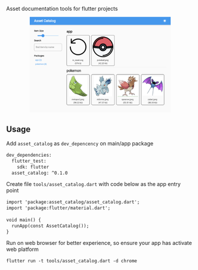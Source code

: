 Asset documentation tools for flutter projects

<p align="center">
  <img src="https://github.com/thought-lab/asset_catalog/blob/main/resources/ss_example_light.png?raw=true" alt="light screenshot" width="75%" />
</p>

## Usage

Add `asset_catalog` as `dev_depencency` on main/app package


```
dev_dependencies:
  flutter_test:
    sdk: flutter
  asset_catalog: ^0.1.0
```

Create file `tools/asset_catalog.dart` with code below as the app entry point
```
import 'package:asset_catalog/asset_catalog.dart';
import 'package:flutter/material.dart';

void main() {
  runApp(const AssetCatalog());
}

```

Run on web browser for better experience, so ensure your app has activate web platform
```
flutter run -t tools/asset_catalog.dart -d chrome
```

